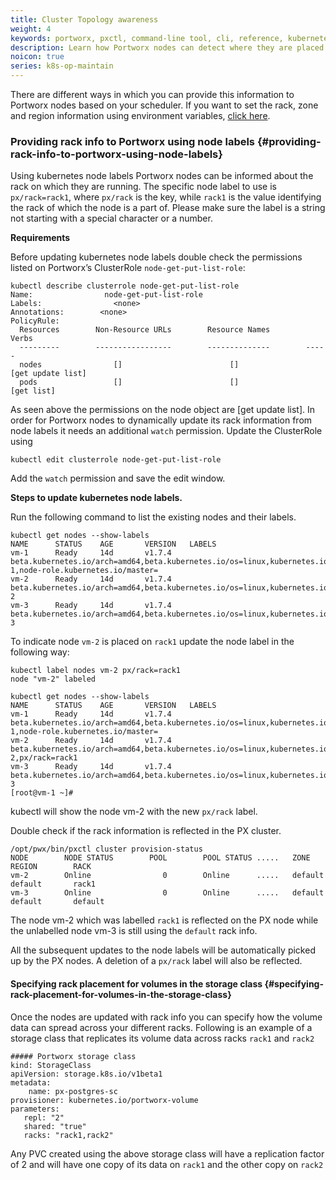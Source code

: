 ```yaml
---
title: Cluster Topology awareness
weight: 4
keywords: portworx, pxctl, command-line tool, cli, reference, kubernetes, geography, locality, rack, zone, region
description: Learn how Portworx nodes can detect where they are placed in the Kubernetes cluster to influence replicas and performance.
noicon: true
series: k8s-op-maintain
---
```


There are different ways in which you can provide this information to Portworx nodes based on your scheduler. If you want to set the rack, zone and region information using environment variables, [click here](/data-volumes/update-geography-info).

### Providing rack info to Portworx using node labels {#providing-rack-info-to-portworx-using-node-labels}

Using kubernetes node labels Portworx nodes can be informed about the rack on which they are running. The specific node label to use is `px/rack=rack1`, where `px/rack` is the key, while `rack1` is the value identifying the rack of which the node is a part of. Please make sure the label is a string not starting with a special character or a number.

**Requirements**

Before updating kubernetes node labels double check the permissions listed on Portworx’s ClusterRole `node-get-put-list-role`:

```text
kubectl describe clusterrole node-get-put-list-role
Name:                node-get-put-list-role
Labels:                <none>
Annotations:        <none>
PolicyRule:
  Resources        Non-Resource URLs        Resource Names        Verbs
  ---------        -----------------        --------------        -----
  nodes                []                        []                [get update list]
  pods                 []                        []                [get list]
```

As seen above the permissions on the node object are \[get update list\]. In order for Portworx nodes to dynamically update its rack information from node labels it needs an additional `watch` permission. Update the ClusterRole using

```text
kubectl edit clusterrole node-get-put-list-role
```

Add the `watch` permission and save the edit window.

**Steps to update kubernetes node labels.**

Run the following command to list the existing nodes and their labels.

```text
kubectl get nodes --show-labels
NAME      STATUS    AGE       VERSION   LABELS
vm-1      Ready     14d       v1.7.4    beta.kubernetes.io/arch=amd64,beta.kubernetes.io/os=linux,kubernetes.io/hostname=vm-1,node-role.kubernetes.io/master=
vm-2      Ready     14d       v1.7.4    beta.kubernetes.io/arch=amd64,beta.kubernetes.io/os=linux,kubernetes.io/hostname=vm-2
vm-3      Ready     14d       v1.7.4    beta.kubernetes.io/arch=amd64,beta.kubernetes.io/os=linux,kubernetes.io/hostname=vm-3
```

To indicate node `vm-2` is placed on `rack1` update the node label in the following way:

```text
kubectl label nodes vm-2 px/rack=rack1
node "vm-2" labeled

kubectl get nodes --show-labels
NAME      STATUS    AGE       VERSION   LABELS
vm-1      Ready     14d       v1.7.4    beta.kubernetes.io/arch=amd64,beta.kubernetes.io/os=linux,kubernetes.io/hostname=vm-1,node-role.kubernetes.io/master=
vm-2      Ready     14d       v1.7.4    beta.kubernetes.io/arch=amd64,beta.kubernetes.io/os=linux,kubernetes.io/hostname=vm-2,px/rack=rack1
vm-3      Ready     14d       v1.7.4    beta.kubernetes.io/arch=amd64,beta.kubernetes.io/os=linux,kubernetes.io/hostname=vm-3
[root@vm-1 ~]#

```

kubectl will show the node vm-2 with the new `px/rack` label.

Double check if the rack information is reflected in the PX cluster.

```text
/opt/pwx/bin/pxctl cluster provision-status
NODE        NODE STATUS        POOL        POOL STATUS .....   ZONE           REGION        RACK
vm-2        Online                0        Online      .....   default        default       rack1
vm-3        Online                0        Online      .....   default        default       default

```

The node vm-2 which was labelled `rack1` is reflected on the PX node while the unlabelled node vm-3 is still using the `default` rack info.

All the subsequent updates to the node labels will be automatically picked up by the PX nodes. A deletion of a `px/rack` label will also be reflected.

#### Specifying rack placement for volumes in the storage class {#specifying-rack-placement-for-volumes-in-the-storage-class}

Once the nodes are updated with rack info you can specify how the volume data can spread across your different racks. Following is an example of a storage class that replicates its volume data across racks `rack1` and `rack2`

```text
##### Portworx storage class
kind: StorageClass
apiVersion: storage.k8s.io/v1beta1
metadata:
    name: px-postgres-sc
provisioner: kubernetes.io/portworx-volume
parameters:
   repl: "2"
   shared: "true"
   racks: "rack1,rack2"
```

Any PVC created using the above storage class will have a replication factor of 2 and will have one copy of its data on `rack1` and the other copy on `rack2`
